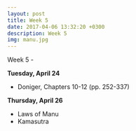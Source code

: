 ```yaml
---
layout: post
title: Week 5
date: 2017-04-06 13:32:20 +0300
description: Week 5
img: manu.jpg
---
```

Week 5 - 



**Tuesday, April 24**
- Doniger, Chapters 10-12 (pp. 252-337)


**Thursday, April 26**
- Laws of Manu
- Kamasutra